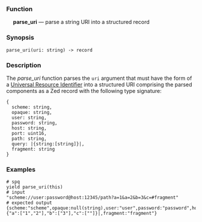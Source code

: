 ### Function

&emsp; **parse_uri** &mdash; parse a string URI into a structured record

### Synopsis

```
parse_uri(uri: string) -> record
```

### Description

The _parse_uri_ function parses the `uri` argument that must have the form of a
[Universal Resource Identifier](https://en.wikipedia.org/wiki/Uniform_Resource_Identifier)
into a structured URI comprising the parsed components as a Zed record
with the following type signature:
```
{
  scheme: string,
  opaque: string,
  user: string,
  password: string,
  host: string,
  port: uint16,
  path: string,
  query: |{string:[string]}|,
  fragment: string
}
```

### Examples

```mdtest-spq {data-layout="stacked"}
# spq
yield parse_uri(this)
# input
"scheme://user:password@host:12345/path?a=1&a=2&b=3&c=#fragment"
# expected output
{scheme:"scheme",opaque:null(string),user:"user",password:"password",host:"host",port:12345(uint16),path:"/path",query:|{"a":["1","2"],"b":["3"],"c":[""]}|,fragment:"fragment"}
```
